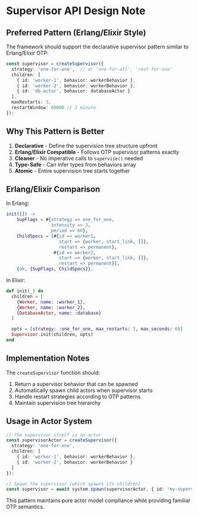 # Supervisor API Design Note

## Preferred Pattern (Erlang/Elixir Style)

The framework should support the declarative supervisor pattern similar to Erlang/Elixir OTP:

```typescript
const supervisor = createSupervisor({
  strategy: 'one-for-one',  // or 'one-for-all', 'rest-for-one'
  children: [
    { id: 'worker-1', behavior: workerBehavior },
    { id: 'worker-2', behavior: workerBehavior },
    { id: 'db-actor', behavior: databaseActor }
  ],
  maxRestarts: 3,
  restartWindow: 60000 // 1 minute
});
```

## Why This Pattern is Better

1. **Declarative** - Define the supervision tree structure upfront
2. **Erlang/Elixir Compatible** - Follows OTP supervisor patterns exactly
3. **Cleaner** - No imperative calls to `supervise()` needed
4. **Type-Safe** - Can infer types from behaviors array
5. **Atomic** - Entire supervision tree starts together

## Erlang/Elixir Comparison

In Erlang:
```erlang
init([]) ->
    SupFlags = #{strategy => one_for_one,
                 intensity => 3,
                 period => 60},
    ChildSpecs = [#{id => worker1,
                    start => {worker, start_link, []},
                    restart => permanent},
                  #{id => worker2,
                    start => {worker, start_link, []},
                    restart => permanent}],
    {ok, {SupFlags, ChildSpecs}}.
```

In Elixir:
```elixir
def init(_) do
  children = [
    {Worker, name: :worker_1},
    {Worker, name: :worker_2},
    {DatabaseActor, name: :database}
  ]

  opts = [strategy: :one_for_one, max_restarts: 3, max_seconds: 60]
  Supervisor.init(children, opts)
end
```

## Implementation Notes

The `createSupervisor` function should:
1. Return a supervisor behavior that can be spawned
2. Automatically spawn child actors when supervisor starts
3. Handle restart strategies according to OTP patterns
4. Maintain supervision tree hierarchy

## Usage in Actor System

```typescript
// The supervisor itself is an actor
const supervisorActor = createSupervisor({
  strategy: 'one-for-one',
  children: [
    { id: 'worker-1', behavior: workerBehavior },
    { id: 'worker-2', behavior: workerBehavior }
  ]
});

// Spawn the supervisor (which spawns its children)
const supervisor = await system.spawn(supervisorActor, { id: 'my-supervisor' });
```

This pattern maintains pure actor model compliance while providing familiar OTP semantics.
